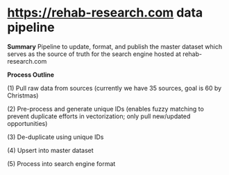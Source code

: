 # https://rehab-research.com data pipeline

**Summary**
Pipeline to update, format, and publish the master dataset which serves as the source of truth for the search engine hosted at rehab-research.com

**Process Outline**

(1) Pull raw data from sources (currently we have 35 sources, goal is 60 by Christmas)

(2) Pre-process and generate unique IDs (enables fuzzy matching to prevent duplicate efforts in vectorization; only pull new/updated opportunities)

(3) De-duplicate using unique IDs

(4) Upsert into master dataset

(5) Process into search engine format
    
